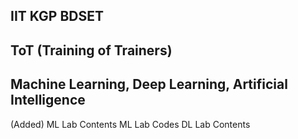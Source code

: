 ## IIT KGP BDSET 
## ToT (Training of Trainers)
## Machine Learning, Deep Learning, Artificial Intelligence

(Added)
ML Lab Contents
ML Lab Codes 
DL Lab Contents 

